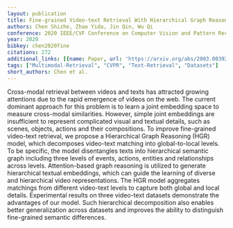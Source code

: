 ```yaml
---
layout: publication
title: Fine-grained Video-text Retrieval With Hierarchical Graph Reasoning
authors: Chen Shizhe, Zhao Yida, Jin Qin, Wu Qi
conference: 2020 IEEE/CVF Conference on Computer Vision and Pattern Recognition (CVPR)
year: 2020
bibkey: chen2020fine
citations: 272
additional_links: [{name: Paper, url: 'https://arxiv.org/abs/2003.00392'}]
tags: ["Multimodal-Retrieval", "CVPR", "Text-Retrieval", "Datasets"]
short_authors: Chen et al.
---
```

Cross-modal retrieval between videos and texts has attracted growing
attentions due to the rapid emergence of videos on the web. The current
dominant approach for this problem is to learn a joint embedding space to
measure cross-modal similarities. However, simple joint embeddings are
insufficient to represent complicated visual and textual details, such as
scenes, objects, actions and their compositions. To improve fine-grained
video-text retrieval, we propose a Hierarchical Graph Reasoning (HGR) model,
which decomposes video-text matching into global-to-local levels. To be
specific, the model disentangles texts into hierarchical semantic graph
including three levels of events, actions, entities and relationships across
levels. Attention-based graph reasoning is utilized to generate hierarchical
textual embeddings, which can guide the learning of diverse and hierarchical
video representations. The HGR model aggregates matchings from different
video-text levels to capture both global and local details. Experimental
results on three video-text datasets demonstrate the advantages of our model.
Such hierarchical decomposition also enables better generalization across
datasets and improves the ability to distinguish fine-grained semantic
differences.